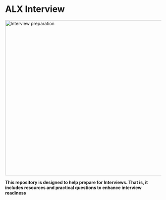 # ALX Interview
<img src="https://github.com/JO-YE/alx-interview/assets/111038087/2b676d8c-0228-4f3f-9e3a-c6f1495f4c6f" alt="Interview preparation" style="width:800px;height:500px;">
<p style="font-size=14px"><b>This repository is designed to help prepare for Interviews. That is, it includes resources and practical questions to enhance interview readiness</b></p>
<!--![download (12)](https://github.com/JO-YE/alx-interview/assets/111038087/2b676d8c-0228-4f3f-9e3a-c6f1495f4c6f)-->






